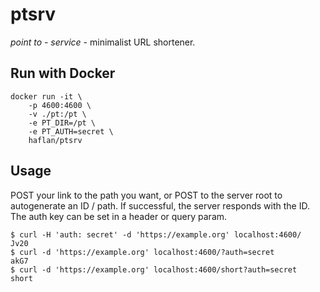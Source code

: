 # ptsrv

*point to - service* - minimalist URL shortener.

## Run with Docker

```
docker run -it \
    -p 4600:4600 \
    -v ./pt:/pt \
    -e PT_DIR=/pt \
    -e PT_AUTH=secret \
    haflan/ptsrv
```

## Usage

POST your link to the path you want, or POST to the server root to autogenerate an ID / path. If successful, the server responds with the ID. The auth key can be set in a header or query param.

```
$ curl -H 'auth: secret' -d 'https://example.org' localhost:4600/
Jv20
$ curl -d 'https://example.org' localhost:4600/?auth=secret
akG7
$ curl -d 'https://example.org' localhost:4600/short?auth=secret
short
```
